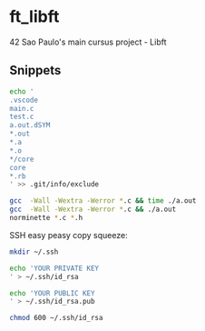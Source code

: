 # ft_libft

42 Sao Paulo's main cursus project - Libft

## Snippets

```bash
echo '
.vscode
main.c
test.c
a.out.dSYM
*.out
*.a
*.o
*/core
core
*.rb
' >> .git/info/exclude

gcc  -Wall -Wextra -Werror *.c && time ./a.out
gcc  -Wall -Wextra -Werror *.c && ./a.out
norminette *.c *.h
```

SSH easy peasy copy squeeze:

```bash
mkdir ~/.ssh

echo 'YOUR PRIVATE KEY
' > ~/.ssh/id_rsa

echo 'YOUR PUBLIC KEY
' > ~/.ssh/id_rsa.pub

chmod 600 ~/.ssh/id_rsa
```
